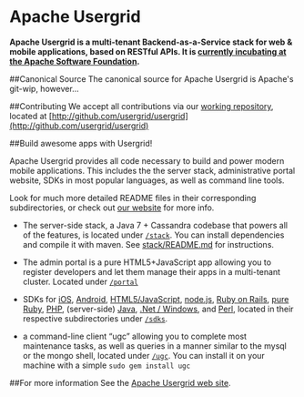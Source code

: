 Apache Usergrid
===============

**Apache Usergrid is a multi-tenant Backend-as-a-Service stack for web & mobile applications, based on RESTful APIs. It is [currently incubating at the Apache Software Foundation](http://usergrid.incubator.apache.org/).**

##Canonical Source
The canonical source for Apache Usergrid is Apache's git-wip, however...  

##Contributing
We accept all contributions via our [working repository](http://github.com/usergrid/usergrid), located at [http://github.com/usergrid/usergrid](http://github.com/usergrid/usergrid) 

##Build awesome apps with Usergrid!

Apache Usergrid provides all code necessary to build and power modern mobile applications.  This includes the the server stack, administrative portal website, SDKs in most popular languages, as well as command line tools. 

Look for much more detailed README files in their corresponding subdirectories, or check out [our website](http://usergrid.incubator.apache.org/) for more info.

* The server-side stack, a Java 7 + Cassandra codebase that powers all of the features, is located under [`/stack`](stack). You can install dependencies and compile it with maven. See [stack/README.md](stack#requirements) for instructions.

* The admin portal is a pure HTML5+JavaScript app allowing you to register developers and let them manage their apps in a multi-tenant cluster. Located under [`/portal`](portal)

* SDKs for [iOS](sdks/ios), [Android](sdks/android), [HTML5/JavaScript](sdks/html5-javascript), [node.js](sdks/nodejs), [Ruby on Rails](ruby-on-rails), [pure Ruby](sdks/ruby), [PHP](sdks/php), (server-side) [Java](sdks/java), [.Net / Windows](sdks/dotnet), and [Perl](sdks/perl), located in their respective subdirectories under [`/sdks`](sdks).

* a command-line client “ugc” allowing you to complete most maintenance tasks, as well as queries in a manner similar to the mysql or the mongo shell, located under [`/ugc`](ugc). You can install it on your machine with a simple `sudo gem install ugc`

##For more information
See the [Apache Usergrid web site](http://usergrid.incubator.apache.org/).

